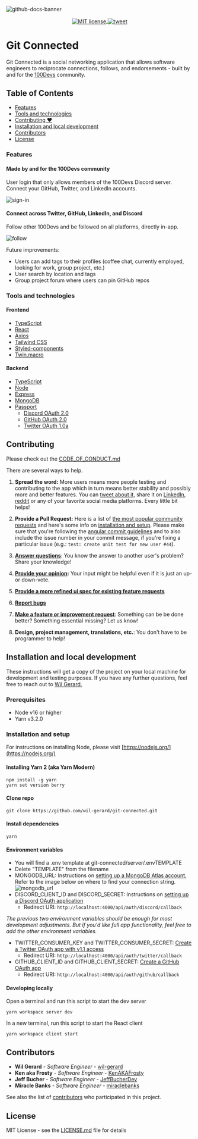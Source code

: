 ![github-docs-banner](https://user-images.githubusercontent.com/74286884/156865155-7af481ea-261d-40ee-83b0-64e414072a22.png)

<p align="center" style="text-align: center;">
<a href="https://lbesson.mit-license.org">
  <img alt="MIT license"
       src="https://img.shields.io/badge/License-MIT-blue.svg?style=flat-square"
       align="center">
</a>
<a href="https://twitter.com/intent/tweet?text=Git%20Connected%20%20https%3A%2F%2Fgithub.com%2Fwil-gerard%2Fgit-connected">
  <img alt="tweet"
       src="https://img.shields.io/twitter/url/https/github.com/ArmynC/ArminC-AutoExec.svg?style=flat-square&logo=twitter"
       target="_blank"
       align="center" />
</a>
  
# Git Connected

Git Connected is a social networking application that allows software engineers to reciprocate connections, follows, and endorsements - built by and for the [100Devs](https://leonnoel.com/100devs/) community.

## Table of Contents
* [Features](#features)
* [Tools and technologies](#tools-and-technologies)
* [Contributing :hearts:](#contributing)
* [Installation and local development](#installation-and-local-development)
* [Contributors](#contributors)
* [License](#license)

### Features

#### Made by and for the 100Devs community
User login that only allows members of the 100Devs Discord server. Connect your GitHub, Twitter, and LinkedIn accounts.

![sign-in](https://user-images.githubusercontent.com/74286884/156219311-52e31316-2435-4e19-bbf0-981c30d9233d.gif)

#### Connect across Twitter, GitHub, LinkedIn, and Discord
Follow other 100Devs and be followed on all platforms, directly in-app.

![follow](https://user-images.githubusercontent.com/74286884/156219385-920d9663-a2cd-4e8a-9e6f-f17cefcfb3f5.gif)

Future improvements:
- Users can add tags to their profiles (coffee chat, currently employed, looking for work, group project, etc.)
- User search by location and tags
- Group project forum where users can pin GitHub repos

### Tools and technologies

#### Frontend

  - [TypeScript](https://www.typescriptlang.org/)
  - [React](https://reactjs.org/)
  - [Axios](https://axios-http.com/)
  - [Tailwind CSS](https://tailwindcss.com/)
  - [Styled-components](https://styled-components.com/)
  - [Twin.macro](https://github.com/ben-rogerson/twin.macro)

#### Backend

  - [TypeScript](https://www.typescriptlang.org/)
  - [Node](https://nodejs.org/)
  - [Express](http://expressjs.com/)
  - [MongoDB](https://docs.mongodb.com/)
  - [Passport](https://www.passportjs.org/)
    - [Discord OAuth 2.0](https://github.com/nicholastay/passport-discord)
    - [GitHub OAuth 2.0](https://github.com/jaredhanson/passport-oauth2)
    - [Twitter OAuth 1.0a](https://github.com/jaredhanson/passport-twitter)

## Contributing 

Please check out the [CODE_OF_CONDUCT.md](CODE_OF_CONDUCT.md)

There are several ways to help.

1. **Spread the word:** More users means more people testing and contributing to the app which in turn means better stability and possibly more and better features. You can [tweet about it](https://twitter.com/intent/tweet?url=https%3A%2F%2Fgithub.com%2Fwil-gerard%2Fgit-connected&text=Hey%20folks%21%20We%20are%20building%20a%20social%20networking%20app%20to%20help%20connect%20the%20%23100devs%20community.%20Want%20to%20help%20out%3F&hashtags=techtwitter), share it on [LinkedIn](http://www.linkedin.com/shareArticle?mini=true&url=https://github.com/wil-gerard/git-connected&title=A%20social%20networking%20app%20to%20help%20connect%20the%20%23100devs%20community.), [reddit](http://www.reddit.com/submit?url=https%3A%2F%2Fgithub.com%2Fwil-gerard%2Fgit-connected&title=A%20social%20networking%20app%20to%20help%20connect%20the%20%23100devs%20community.) or any of your favorite social media platforms. Every little bit helps!

2. **Provide a Pull Request:** Here is a list of [the most popular community requests](https://github.com/wil-gerard/git-connected/issues?q=is%3Aissue+is%3Aopen+sort%3Areactions-%2B1-desc) and here's some info on [installation and setup](https://github.com/wil-gerard/git-connected#installation-and-setup).
   Please make sure that you're following the [angular commit guidelines](https://github.com/angular/angular.js/blob/master/DEVELOPERS.md#commits) and to also include the issue number in your commit message, if you're fixing a particular issue (e.g.: `test: create unit test for new user #44`).

3. **[Answer questions](https://github.com/wil-gerard/git-connected/discussions)**: You know the answer to another user's problem? Share your knowledge!

4. **[Provide your opinion](https://github.com/wil-gerard/git-connected/discussions?discussions_q=label%3A%22community+feedback+wanted%22):** Your input might be helpful even if it is just an up- or down-vote.

5. **[Provide a more refined ui spec for existing feature requests](https://github.com/wil-gerard/git-connected/issues?q=is%3Aissue+is%3Aopen+label%3A%22needs+concept+and%2For+ui+spec%22)**

6. **[Report bugs](https://github.com/wil-gerard/git-connected/issues/new)**

7. **[Make a feature or improvement request](https://github.com/wil-gerard/git-connected/issues/new)**: Something can be be done better? Something essential missing? Let us know!

8. **Design, project management, translations, etc.**: You don't have to be programmer to help!

## Installation and local development

These instructions will get a copy of the project on your local machine for development and testing purposes. If you have any further questions, feel free to reach out to [Wil Gerard.](https://github.com/wil-gerard)

### Prerequisites

* Node v16 or higher
* Yarn v3.2.0

### Installation and setup

For instructions on installing Node, please visit [https://nodejs.org/](https://nodejs.org/)

#### Installing Yarn 2 (aka Yarn Modern)
```
npm install -g yarn
yarn set version berry
```
#### Clone repo
```
git clone https://github.com/wil-gerard/git-connected.git
```
#### Install dependencies
```
yarn
```

#### Environment variables
- You will find a .env template at git-connected/server/.envTEMPLATE
- Delete "TEMPLATE" from the filename
- MONGODB_URL: Instructions on [setting up a MongoDB Atlas account.](https://hevodata.com/learn/mongodb-atlas-nodejs/) Refer to the image below on where to find your connection string. 
  ![mongodb_url](https://user-images.githubusercontent.com/74286884/159807213-b7146a46-22e6-4927-bc18-65a2ed63025b.png)
- DISCORD_CLIENT_ID and DISCORD_SECRET: Instructions on [setting up a Discord OAuth application](https://circlertech.com/working-with-discord-oauth2) 
  - Redirect URI: `http://localhost:4000/api/auth/discord/callback`
  
*The previous two environment variables should be enough for most development adjustments. But if you'd like full app functionality, feel free to add the other environment variables.*

- TWITTER_CONSUMER_KEY and TWITTER_CONSUMER_SECRET: [Create a Twitter OAuth app with v1.1 access](https://developer.twitter.com)
  - Redirect URI: `http://localhost:4000/api/auth/twitter/callback`
- GITHUB_CLIENT_ID and GITHUB_CLIENT_SECRET: [Create a GitHub OAuth app](https://docs.github.com/en/developers/apps/building-oauth-apps/creating-an-oauth-app)
  - Redirect URI: `http://localhost:4000/api/auth/github/callback`

#### Developing locally

Open a terminal and run this script to start the dev server
```
yarn workspace server dev
```

In a new terminal, run this script to start the React client
```
yarn workspace client start
```

## Contributors
  - **Wil Gerard** - *Software Engineer* - [wil-gerard](https://github.com/wil-gerard)
  - **Ken aka Frosty** - *Software Engineer* - [KenAKAFrosty](https://github.com/KenAKAFrosty)
  - **Jeff Bucher** - *Software Engineer* - [JeffBucherDev](https://github.com/JeffBucherDev)
  - **Miracle Banks** - *Software Engineer* - [miraclebanks](https://github.com/miraclebanks)

See also the list of
[contributors](https://github.com/wil-gerard/GitConnected/contributors)
who participated in this project.

## License

MIT License - see the [LICENSE.md](LICENSE.md) file for details
